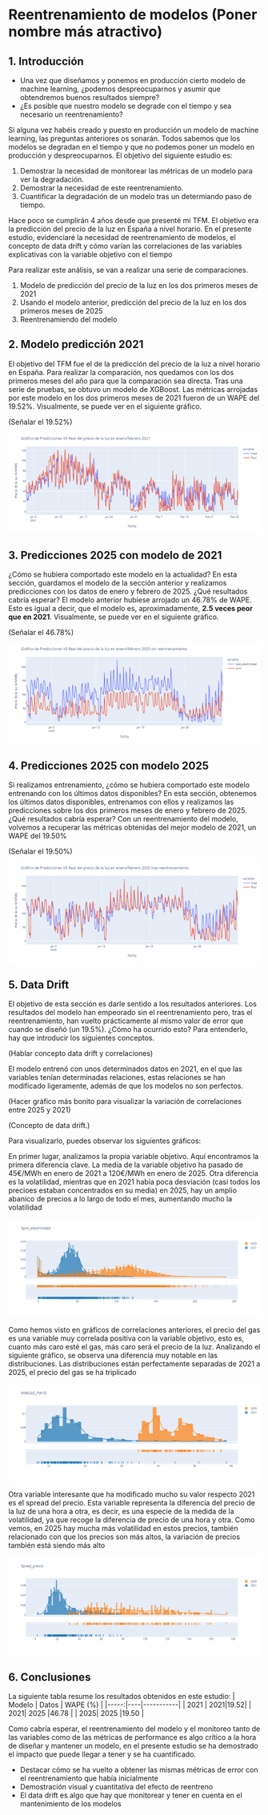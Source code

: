 # Reentrenamiento de modelos (Poner nombre más atractivo) 

## 1. Introducción

- Una vez que diseñamos y ponemos en producción cierto modelo de machine learning, ¿podemos despreocuparnos y asumir que obtendremos buenos resultados siempre?
- ¿Es posible que nuestro modelo se degrade con el tiempo y sea necesario un reentrenamiento?

Si alguna vez habéis creado y puesto en producción un modelo de machine learning, las preguntas anteriores os sonarán. Todos sabemos que los modelos se degradan en el tiempo y que no podemos poner un modelo en producción y despreocuparnos. El objetivo del siguiente estudio es:
1. Demostrar la necesidad de monitorear las métricas de un modelo para ver la degradación.
2. Demostrar la necesidad de este reentrenamiento.
3. Cuantificar la degradación de un modelo tras un determiando paso de tiempo.

Hace poco se cumplirán 4 años desde que presenté mi TFM. El objetivo era la predicción del precio de la luz en España a nivel horario. En el presente estudio, evidenciaré la necesidad de reentrenamiento de modelos, el concepto de data drift y cómo varían las correlaciones de las variables explicativas con la variable objetivo con el tiempo

Para realizar este análisis, se van a realizar una serie de comparaciones.
1. Modelo de predicción del precio de la luz en los dos primeros meses de 2021
2. Usando el modelo anterior, predicción del precio de la luz en los dos primeros meses de 2025
3. Reentrenamiendo del modelo

## 2. Modelo predicción 2021

El objetivo del TFM fue el de la predicción del precio de la luz a nivel horario en España. Para realizar la comparación, nos quedamos con los dos primeros meses del año para que la comparación sea directa. Tras una serie de pruebas, se obtuvo un modelo de XGBoost. Las métricas arrojadas por este modelo en los dos primeros meses de 2021 fueron de un WAPE del 19.52%. Visualmente, se puede ver en el siguiente gráfico.

(Señalar el 19.52%)

![alt text](https://github.com/caralosal/TFM-Big-Data-Business-Analytics/blob/master/Reentrenamiento_2025/grafico_2021.png?raw=true)


## 3. Predicciones 2025 con modelo de 2021

¿Cómo se hubiera comportado este modelo en la actualidad?
En esta sección, guardamos el modelo de la sección anterior y realizamos predicciones con los datos de enero y febrero de 2025. ¿Qué resultados cabría esperar?
El modelo anterior hubiese arrojado un 46.78% de WAPE. Esto es igual a decir, que el modelo es, aproximadamente, **2.5 veces peor que en 2021**. Visualmente, se puede ver en el siguiente gráfico.

(Señalar el 46.78%)

![alt text](https://github.com/caralosal/TFM-Big-Data-Business-Analytics/blob/master/Reentrenamiento_2025/grafico_2025_sin_reentrenamiento.png?raw=true)


## 4. Predicciones 2025 con modelo 2025

Si realizamos entrenamiento, ¿cómo se hubiera comportado este modelo entrenando con los últimos datos disponibles?
En esta sección, obtenemos los últimos datos disponibles, entrenamos con ellos y realizamos las predicciones sobre los dos primeros meses de enero y febrero de 2025. ¿Qué resultados cabría esperar?
Con un reentrenamiento del modelo, volvemos a recuperar las métricas obtenidas del mejor modelo de 2021, un WAPE del 19.50%

(Señalar el 19.50%)

![alt text](https://github.com/caralosal/TFM-Big-Data-Business-Analytics/blob/master/Reentrenamiento_2025/grafico_2025_reentrenamiento.png?raw=true)

## 5. Data Drift

El objetivo de esta sección es darle sentido a los resultados anteriores. Los resultados del modelo han empeorado sin el reentrenamiento pero, tras el reentrenamiento, han vuelto prácticamente al mismo valor de error que cuando se diseñó (un 19.5%). ¿Cómo ha ocurrido esto?
Para entenderlo, hay que introducir los siguientes conceptos.

(Hablar concepto data drift y correlaciones)

El modelo entrenó con unos determinados datos en 2021, en el que las variables tenían determinadas relaciones, estas relaciones se han modificado ligeramente, además de que los modelos no son perfectos.

(Hacer gráfico más bonito para visualizar la variación de correlaciones entre 2025 y 2021)

(Concepto de data drift.)

Para visualizarlo, puedes observar los siguientes gráficos:

En primer lugar, analizamos la propia variable objetivo. Aquí encontramos la primera diferencia clave. La media de la variable objetivo ha pasado de 45€/MWh en enero de 2021 a 120€/MWh en enero de 2025. Otra diferencia es la volatilidad, mientras que en 2021 había poca desviación (casi todos los precioes estaban concentrados en su media) en 2025, hay un amplio abanico de precios a lo largo de todo el mes, aumentando mucho la volatilidad 

![alt text](https://github.com/caralosal/TFM-Big-Data-Business-Analytics/blob/master/Reentrenamiento_2025/target.png?raw=true)

Como hemos visto en gráficos de correlaciones anteriores, el precio del gas es una variable muy correlada positiva con la variable objetivo, esto es, cuanto más caro esté el gas, más caro será el precio de la luz. Analizando el siguiente gráfico, se observa una diferencia muy notable en las distribuciones. Las distribuciones están perfectamente separadas de 2021 a 2025, el precio del gas se ha triplicado

![alt text](https://github.com/caralosal/TFM-Big-Data-Business-Analytics/blob/master/Reentrenamiento_2025/gas.png?raw=true)

Otra variable interesante que ha modificado mucho su valor respecto 2021 es el spread del precio. Esta variable representa la diferencia del precio de la luz de una hora a otra, es decir, es una especie de la medida de la volatilidad, ya que recoge la diferencia de precio de una hora y otra. Como vemos, en 2025 hay mucha más volatilidad en estos precios, también relacionado con que los precios son más altos, la variación de precios también está siendo más alto

![alt text](https://github.com/caralosal/TFM-Big-Data-Business-Analytics/blob/master/Reentrenamiento_2025/spread_precio.png?raw=true)

## 6. Conclusiones

La siguiente tabla resume los resultados obtenidos en este estudio:
| Modelo | Datos  | WAPE (%) |
|-----:|----|-----------|
|   2021  |  2021|19.52|
|     2021| 2025 |46.78    |
|     2025| 2025 |19.50       |

Como cabría esperar, el reentrenamiento del modelo y el monitoreo tanto de las variables como de las métricas de performance es algo crítico a la hora de diseñar y mantener un modelo, en el presente estudio se ha demostrado el impacto que puede llegar a tener y se ha cuantificado.

- Destacar cómo se ha vuelto a obtener las mismas métricas de error con el reentrenamiento que había inicialmente
- Demostración visual y cuantitativa del efecto de reentreno
- El data drift es algo que hay que monitorear y tener en cuenta en el mantenimiento de los modelos